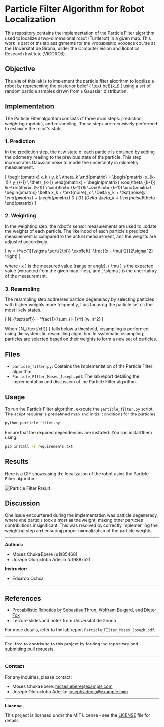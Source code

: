 # Particle Filter Algorithm for Robot Localization

This repository contains the implementation of the Particle Filter algorithm used to localize a two-dimensional robot (Turtlebot) in a given map. This work is part of the lab assignments for the Probabilistic Robotics course at the Universitat de Girona, under the Computer Vision and Robotics Research Institute (VICOROB).

## Objective

The aim of this lab is to implement the particle filter algorithm to localize a robot by representing the posterior belief \( \text{bel}(x_t) \) using a set of random particle samples drawn from a Gaussian distribution.

## Implementation

The Particle Filter algorithm consists of three main steps: prediction, weighting (update), and resampling. These steps are recursively performed to estimate the robot's state.

### 1. Prediction

In the prediction step, the new state of each particle is obtained by adding the odometry reading to the previous state of the particle. This step incorporates Gaussian noise to model the uncertainty in odometry measurement.

\[ \begin{pmatrix} x_k \\ y_k \\ \theta_k \end{pmatrix} = \begin{pmatrix} x_{k-1} \\ y_{k-1} \\ \theta_{k-1} \end{pmatrix} + \begin{pmatrix} \cos(\theta_{k-1}) & -\sin(\theta_{k-1}) \\ \sin(\theta_{k-1}) & \cos(\theta_{k-1}) \end{pmatrix} \begin{pmatrix} \Delta x_k + \text{noise}_x \\ \Delta y_k + \text{noise}_y \end{pmatrix} + \begin{pmatrix} 0 \\ 0 \\ \Delta \theta_k + \text{noise}_\theta \end{pmatrix} \]

### 2. Weighting

In the weighting step, the robot's sensor measurements are used to update the weights of each particle. The likelihood of each particle's predicted measurement is compared to the actual measurement, and the weights are adjusted accordingly.

\[ w = \frac{1}{\sigma \sqrt{2\pi}} \exp\left( -\frac{(x - \mu)^2}{2\sigma^2} \right) \]

where \( x \) is the measured value (range or angle), \( \mu \) is the expected value (extracted from the given map lines), and \( \sigma \) is the uncertainty of the measurement.

### 3. Resampling

The resampling step addresses particle degeneracy by selecting particles with higher weights more frequently, thus focusing the particle set on the most likely states.

\[ N_{\text{eff}} = \frac{1}{\sum_{i=1}^N (w_i)^2} \]

When \( N_{\text{eff}} \) falls below a threshold, resampling is performed using the systematic resampling algorithm. In systematic resampling, particles are selected based on their weights to form a new set of particles.

## Files

- `particle_filter.py`: Contains the implementation of the Particle Filter algorithm.
- `Particle_FIlter_Moses_Joseph.pdf`: The lab report detailing the implementation and discussion of the Particle Filter algorithm.

## Usage

To run the Particle Filter algorithm, execute the `particle_filter.py` script. The script requires a predefined map and initial conditions for the particles.

```bash
python particle_filter.py
```

Ensure that the required dependencies are installed. You can install them using:

```bash
pip install -r requirements.txt
```

## Results

Here is a GIF showcasing the localization of the robot using the Particle Filter algorithm:

![Particle Filter Result](path/to/your/gif)

## Discussion

One issue encountered during the implementation was particle degeneracy, where one particle took almost all the weight, making other particles' contributions insignificant. This was resolved by correctly implementing the weighting step and ensuring proper normalization of the particle weights.

---

**Authors:**
- Moses Chuka Ebere (u1985468)
- Joseph Oloruntoba Adeola (u1988552)

**Instructor:**
- Eduardo Ochoa

---

## References

- [Probabilistic Robotics by Sebastian Thrun, Wolfram Burgard, and Dieter Fox](https://www.probabilistic-robotics.org/)
- Lecture slides and notes from Universitat de Girona

For more details, refer to the lab report `Particle_FIlter_Moses_Joseph.pdf`.

---

Feel free to contribute to this project by forking the repository and submitting pull requests.

---

### Contact

For any inquiries, please contact:

- Moses Chuka Ebere: moses.ebere@example.com
- Joseph Oloruntoba Adeola: joseph.adeola@example.com

---

**License:**

This project is licensed under the MIT License - see the [LICENSE](LICENSE) file for details.
